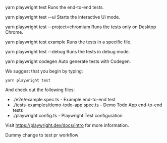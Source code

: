 yarn playwright test
Runs the end-to-end tests.

yarn playwright test --ui
Starts the interactive UI mode.

yarn playwright test --project=chromium
Runs the tests only on Desktop Chrome.

yarn playwright test example
Runs the tests in a specific file.

yarn playwright test --debug
Runs the tests in debug mode.

yarn playwright codegen
Auto generate tests with Codegen.

We suggest that you begin by typing:

    yarn playwright test

And check out the following files:

- ./e2e/example.spec.ts - Example end-to-end test
- ./tests-examples/demo-todo-app.spec.ts - Demo Todo App end-to-end tests
- ./playwright.config.ts - Playwright Test configuration

Visit https://playwright.dev/docs/intro for more information.

Dummy change to test pr workflow
